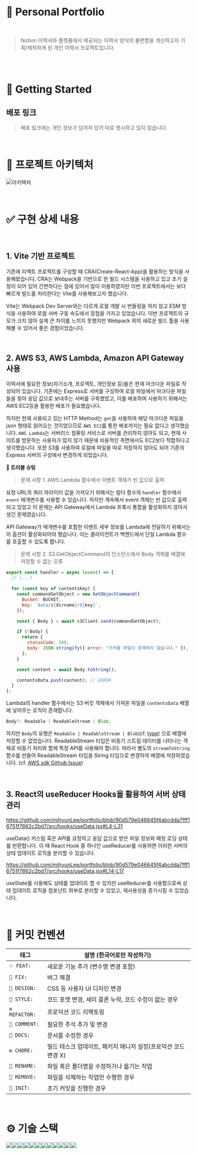 # 📜 Personal Portfolio

<br>

> Notion 이력서와 플랫폼에서 제공되는 이력서 양식의 불편함을 개선하고자 기획/제작하게 된 개인 이력서 프로젝트입니다.

<br>
<br>

# 🚀 Getting Started

## 배포 링크

> 배포 링크에는 개인 정보가 담겨져 있어 따로 명시하고 있지 않습니다.

<br>

# 📱 프로젝트 아키텍처

![아키텍처](https://user-images.githubusercontent.com/51310674/275327700-b09674eb-d884-4022-9fff-4b88dc1abaac.png)

<br>

# ✅ 구현 상세 내용

<br>

## 1. Vite 기반 프로젝트

기존에 리액트 프로젝트를 구성할 때 CRA(Create-React-App)을 활용하는 방식을 사용해왔습니다.
CRA는 Webpack을 기반으로 한 빌드 시스템을 사용하고 있고 초기 설정이 되어 있어 간편하다는 점에 있어서 많이 이용하였지만 이번 프로젝트에서는 보다 빠르게 빌드를 처리한다는 Vite를 사용해보고자 했습니다.

Vite는 Webpack Dev Server와는 다르게 로컬 개발 시 번들링을 하지 않고 ESM 방식을 사용하여 로컬 서버 구동 속도에서 장점을 가지고 있었습니다. 이번 프로젝트의 규모가 크지 않아 실제 큰 차이를 느끼지 못했지만 Webpack 외의 새로운 빌드 툴을 사용해볼 수 있어서 좋은 경험이었습니다.

<br>

## 2. AWS S3, AWS Lambda, Amazon API Gateway 사용

이력서에 필요한 정보(자기소개, 프로젝트, 개인정보 등)들은 현재 마크다운 파일로 작성되어 있습니다. 기존에는 Express로 서버를 구성하여 로컬 파일에서 마크다운 파일들을 찾아 응답 값으로 보내주는 서버를 구축했었고, 이를 배포하여 사용하기 위해서는 AWS EC2등을 활용한 배포가 필요했습니다.

하지만 현재 사용되고 있는 HTTP Method는 `get`을 사용하여 해당 마크다운 파일을 json 형태로 읽어오는 것이었으므로 `AWS EC2`를 통한 배포까지는 필요 없다고 생각했습니다. `AWS Lambda`는 서버리스 컴퓨팅 서비스로 서버를 관리하지 않아도 되고, 현재 사이트를 방문하는 사용자가 많지 않기 때문에 비용적인 측면에서도 EC2보다 적합하다고 생각했습니다. 또한 S3를 사용하여 로컬에 파일을 따로 저장하지 않아도 되어 기존의 Express 서버의 구성에서 변경하게 되었습니다.

<b> 🤔 트러블 슈팅 </b>

> 문제 사항 1. AWS Lambda 함수에서 이벤트 객체가 빈 값으로 출력

요청 URL의 쿼리 파라미터 값을 가져오기 위해서는 람다 함수의 `handler` 함수에서 `event` 매개변수를 사용할 수 있습니다. 하지만 계속해서 event 객체는 빈 값으로 출력되고 있었고 이 문제는 API Gateway에서 Lambda 프록시 통합을 활성화하지 않아서 생긴 문제였습니다.

API Gateway가 매개변수를 포함한 이벤트 세부 정보를 Lambda에 전달하기 위해서는 이 옵션이 활성화되어야 했습니다. 이는 클라이언트가 백엔드에서 단일 Lambda 함수를 호출할 수 있도록 합니다.

> 문제 사항 2. S3.GetObjectCommand의 인스턴스에서 Body 객체를 배열에 저장할 수 없는 오류

```js
export const handler = async (event) => {
  // (...)

  for (const key of contentsKey) {
    const commandGetObject = new GetObjectCommand({
      Bucket: BUCKET,
      Key: `data/${dirname}/${key}`,
    });

    const { Body } = await s3Client.send(commandGetObject);

    if (!Body) {
      return {
        statusCode: 500,
        body: JSON.stringify({ error: "가져올 파일이 존재하지 않습니다." }),
      };
    }

    const content = await Body.toString();

    contentsData.push(content); // ERROR
  }
};
```

Lambda의 handler 함수에서는 S3 버킷 객체에서 가져온 파일을 `contentsData` 배열에 넣어주는 로직이 존재합니다.

```typescript
Body?: Readable | ReadableStream | Blob;
```

하지만 `Body`의 유형은 `Readable | ReadableStream | Blob`(cf. [type](https://github.com/aws/aws-sdk-js-v3/blob/25cb359e69966c549eb505956c2aeee809819245/clients/client-s3/models/models_0.ts#L6560)) 으로 배열에 저장할 수 없었습니다. ReadableStream 타입은 비동기 스트림 데이터를 나타나는 객체로 비동기 처리와 함께 특정 API를 사용해야 합니다. 따라서 별도의 `streamToString` 함수를 만들어 ReadableStream 타입을 String 타임으로 변경하여 배열에 저장하였습니다. (cf. [AWS sdk Github Issue](https://github.com/aws/aws-sdk-js-v3/issues/1877#issuecomment-755387549))

<br>

## 3. React의 useReducer Hooks을 활용하여 서버 상태 관리

https://github.com/mihyunLee/portfolio/blob/90d579e046645f4abcdda7fff16751f7862c2bd7/src/hooks/useData.jsx#L4-L31

useData() 커스텀 훅은 API를 요청하고 응답 값으로 받은 파일 정보와 패칭 로딩 상태를 반환합니다.
이 때 React Hook 중 하나인 useReducer를 사용하면 이러한 서버의 상태 업데이트 로직을 분리할 수 있습니다.

https://github.com/mihyunLee/portfolio/blob/90d579e046645f4abcdda7fff16751f7862c2bd7/src/hooks/useData.jsx#L14-L17

useState를 사용해도 상태를 업데이트 할 수 있지만 useReducer를 사용함으로써 상태 업데이트 로직을 컴포넌트 외부로 분리할 수 있었고, 재사용성을 증가시킬 수 있었습니다.

<br>

# 🤝 커밋 컨벤션

| 태그           | 설명 (한국어로만 작성하기)                                     |
| -------------- | -------------------------------------------------------------- |
| `✨ FEAT:`     | 새로운 기능 추가 (변수명 변경 포함)                            |
| `🐛 FIX:`      | 버그 해결                                                      |
| `💄 DESIGN:`   | CSS 등 사용자 UI 디자인 변경                                   |
| `🎨 STYLE:`    | 코드 포맷 변경, 세미 콜론 누락, 코드 수정이 없는 경우          |
| `♻️ REFACTOR:` | 프로덕션 코드 리팩토링                                         |
| `💬 COMMENT:`  | 필요한 주석 추가 및 변경                                       |
| `📝 DOCS:`     | 문서를 수정한 경우                                             |
| `⚙️ CHORE:`    | 빌드 테스크 업데이트, 패키지 매니저 설정(프로덕션 코드 변경 X) |
| `🔄️ RENAME:`  | 파일 혹은 폴더명을 수정하거나 옮기는 작업                      |
| `🚚 REMOVE:`   | 파일을 삭제하는 작업만 수행한 경우                             |
| `🎉 INIT:`     | 초기 커밋을 진행한 경우                                        |

<br>

# ⚙️ 기술 스택

<div style='display: flex'>
  <img src="https://img.shields.io/badge/React-61DAFB?style=square&logo=React&logoColor=black"/>
  <img src="https://img.shields.io/badge/ReactMarkdown-gray?style=square&logo=ReactMarkdown&logoColor=white"/>
  <img src="https://img.shields.io/badge/ReMark-000000?style=square&logo=Remark&logoColor=white"/>
	<img src="https://img.shields.io/badge/Styled_Components-DB7093?style=square&logo=styled-components&logoColor=white"/>
  <img src="https://img.shields.io/badge/Amazon_API_Gateway-FF4F8B?style=square&logo=amazon-api-gateway&logoColor=white"/>
  <img src="https://img.shields.io/badge/AWS_Lambda-FF9900?style=square&logo=aws-lambda&logoColor=white"/>
  <img src="https://img.shields.io/badge/Amazon_S3-569A31?style=square&logo=amazon-s3&logoColor=white"/>
  <img src="https://img.shields.io/badge/vercel-000000?style=square&logo=vercel&logoColor=white"/>
  <img src="https://img.shields.io/badge/eslint-4B32C3?style=square&logo=eslint&logoColor=white"/>
  <img src="https://img.shields.io/badge/prettier-F7B93E?style=square&logo=prettier&logoColor=black"/>
  <img src="https://img.shields.io/badge/GitHub-181717?style=square&logo=GitHub&logoColor=white"/>
  <img src="https://img.shields.io/badge/git-F05032?style=square&logo=git&logoColor=white">
</div>
